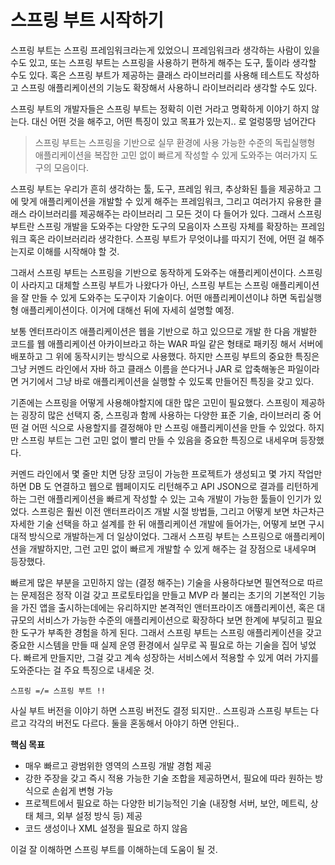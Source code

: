 # 스프링 부트 시작하기

스프링 부트는 스프링 프레임워크라는게 있었으니 프레임워크라 생각하는 사람이 있을 수도 있고,
또는 스프링 부트는 스프링을 사용하기 편하게 해주는 도구, 툴이라 생각할 수도 있다.
혹은 스프링 부트가 제공하는 클래스 라이브러리를 사용해 테스트도 작성하고 스프링 애플리케이션의 기능도 확장해서 사용하니
라이브러리라 생각할 수도 있다.

스프링 부트의 개발자들은 스프링 부트는 정확히 이런 거라고 명확하게 이야기 하지 않는다.
대신 어떤 것을 해주고, 어떤 특징이 있고 목표가 있는지.. 로 얼렁뚱땅 넘어간다

> 스프링 부트는 스프링을 기반으로 실무 환경에 사용 가능한 수준의 독립실행형 애플리케이션을 복잡한 고민 없이 빠르게 작성할 수 있게
> 도와주는 여러가지 도구의 모음이다.

스프링 부트는 우리가 흔히 생각하는 툴, 도구, 프레임 워크, 추상화된 틀을 제공하고 그에 맞게 애플리케이션을 개발할 수 있게 해주는
프레임워크, 그리고 여러가지 유용한 클래스 라이브러리를 제공해주는 라이브러리 그 모든 것이 다 들어가 있다.
그래서 스프링 부트란 스프링 개발을 도와주는 다양한 도구의 모음이자 스프링 자체를 확장하는 프레임워크 혹은 라이브러리라 생각한다.
스프링 부트가 무엇이냐를 따지기 전에, 어떤 걸 해주는지로 이해를 시작해야 할 것.

그래서 스프링 부트는 스프링을 기반으로 동작하게 도와주는 애플리케이션이다.
스프링이 사라지고 대체할 스프링 부트가 나왔다가 아닌, 스프링 부트는 스프링 애플리케이션을 잘 만들 수 있게 도와주는 도구이자 기술이다.
어떤 애플리케이션이냐 하면 독립실행형 애플리케이션이다. 이거에 대해선 뒤에 자세히 설명할 예정.

보통 엔터프라이즈 애플리케이션은 웹을 기반으로 하고 있으므로 개발 한 다음 개발한 코드를
웹 애플리케이션 아카이브라고 하는 WAR 파일 같은 형태로 패키징 해서 서버에 배포하고 그 위에 동작시키는 방식으로 사용했다.
하지만 스프링 부트의 중요한 특징은 그냥 커멘드 라인에서 자바 하고 클래스 이름을 쓴다거나 JAR 로 압축해놓은 파일이라면
거기에서 그냥 바로 애플리케이션을 실행할 수 있도록 만들어진 특징을 갖고 있다.

기존에는 스프링을 어떻게 사용해야할지에 대한 많은 고민이 필요했다.
스프링이 제공하는 굉장히 많은 선택지 중, 스프링과 함께 사용하는 다양한 표준 기술, 라이브러리 중
어떤 걸 어떤 식으로 사용할지를 결정해야 만 스프링 애플리케이션을 만들 수 있었다.
하지만 스프링 부트는 그런 고민 없이 빨리 만들 수 있음을 중요한 특징으로 내세우며 등장했다.

커멘드 라인에서 몇 줄만 치면 당장 코딩이 가능한 프로젝트가 생성되고 몇 가지 작업만 하면
DB 도 연결하고 웹으로 웹페이지도 리턴해주고 API JSON으로 결과를 리턴하게 하는 그런 애플리케이션을 빠르게 작성할 수 있는
고속 개발이 가능한 툴들이 인기가 있었다.
스프링은 훨씬 이전 앤터프라이즈 개발 시절 방법들, 그리고 어떻게 보면 차근차근 자세한 기술 선택을 하고 
설계를 한 뒤 애플리케이션 개발에 들어가는, 어떻게 보면 구시대적 방식으로 개발하는게 더 일상이었다.
그래서 스프링 부트는 스프링으로 애플리케이션을 개발하지만, 그런 고민 없이 빠르게 개발할 수 있게 해주는 걸 장점으로 내세우며 등장했다.

빠르게 많은 부분을 고민하지 않는 (결정 해주는) 기술을 사용하다보면 필연적으로 따르는 문제점은 정작 이걸 갖고 
프로토타입을 만들고 MVP 라 불리는 초기의 기본적인 기능을 가진 앱을 출시하는데에는 유리하지만
본격적인 앤터프라이즈 애플리케이션, 혹은 대규모의 서비스가 가능한 수준의 애플리케이션으로 확장하다 보면 한계에 부딪히고
필요한 도구가 부족한 경험을 하게 된다. 그래서 스프링 부트는 스프링 애플리케이션을 갖고 중요한 시스템을 만들 때 실제 운영 환경에서 실무로 꼭 필요로 하는 기술을 집어 넣었다.
빠르게 만들지만, 그걸 갖고 계속 성장하는 서비스에서 적용할 수 있게 여러 가지를 도와준다는 걸 주요 특징으로 내세운 것.

`스프링 =/= 스프링 부트 !!`

사실 부트 버전을 이야기 하면 스프링 버전도 결정 되지만.. 스프링과 스프링 부트는 다르고 각각의 버전도 다르다.
둘을 혼동해서 아야기 하면 안된다..

**핵심 목표**
- 매우 빠르고 광범위한 영역의 스프링 개발 경험 제공
- 강한 주장을 갖고 즉시 적용 가능한 기술 조합을 제공하면서, 필요에 따라 원하는 방식으로 손쉽게 변형 가능
- 프로젝트에서 필요로 하는 다양한 비기능적인 기술 (내장형 서버, 보안, 메트릭, 상태 체크, 외부 설정 방식 등) 제공
- 코드 생성이나 XML 설정을 필요로 하지 않음

이걸 잘 이해하면 스프링 부트를 이해하는데 도움이 될 것.




